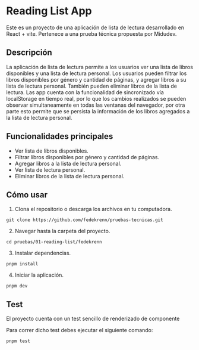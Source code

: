 # Reading List App

Este es un proyecto de una aplicación de lista de lectura desarrollado en React + vite. Pertenece a una prueba técnica propuesta por Midudev.

## Descripción

La aplicación de lista de lectura permite a los usuarios ver una lista de libros disponibles y una lista de lectura personal. Los usuarios pueden filtrar los libros disponibles por género y cantidad de páginas, y agregar libros a su lista de lectura personal. También pueden eliminar libros de la lista de lectura. Las app cuenta con la funcionalidad de sincronizado vía localStorage en tiempo real, por lo que los cambios realizados se pueden observar simultaneamente en todas las ventanas del navegador, por otra parte esto permite que se persista la información de los libros agregados a la lista de lectura personal.

## Funcionalidades principales

- Ver lista de libros disponibles.
- Filtrar libros disponibles por género y cantidad de páginas.
- Agregar libros a la lista de lectura personal.
- Ver lista de lectura personal.
- Eliminar libros de la lista de lectura personal.

## Cómo usar

1. Clona el repositorio o descarga los archivos en tu computadora.
```
git clone https://github.com/fedekrenn/pruebas-tecnicas.git
```

2. Navegar hasta la carpeta del proyecto.
```
cd pruebas/01-reading-list/fedekrenn
```

3. Instalar dependencias.
```
pnpm install
```

4. Iniciar la aplicación.
```
pnpm dev
```

## Test

El proyecto cuenta con un test sencillo de renderizado de componente

Para correr dicho test debes ejecutar el siguiente comando:
```
pnpm test
```





